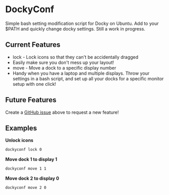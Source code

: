 # DockyConf
 
Simple bash setting modification script for Docky on Ubuntu. Add to your $PATH and quickly change docky settings. Still a work in progress.

## Current Features
* lock - Lock icons so that they can't be accidentally dragged
 * Easily make sure you don't mess up your layout!
* move - Move a dock to a specific display number
 * Handy when you have a laptop and multiple displays. Throw your settings in a bash script, and set up all your docks for a specific monitor setup with one click!

## Future Features
Create a [GitHub issue](https://github.com/benyanke/DockyConf/issues/new) above to request a new feature!

## Examples

**Unlock icons**
```bash
dockyconf lock 0
```

**Move dock 1 to display 1**
```bash
dockyconf move 1 1
```

**Move dock 2 to display 0**
```bash
dockyconf move 2 0
```
